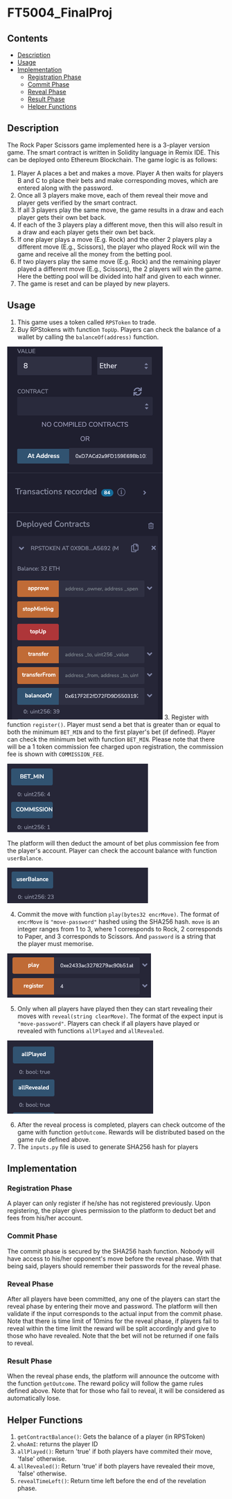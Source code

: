 # FT5004_FinalProj

## Contents

* [Description](#description)
* [Usage](#usage)
* [Implementation](#implementation)
    * [Registration Phase](#registration-phase)
    * [Commit Phase](#commit-phase)
    * [Reveal Phase](#reveal-phase)
    * [Result Phase](#result-phase)
    * [Helper Functions](#helper-functions)

## Description
The Rock Paper Scissors game implemented here is a 3-player version game. The smart contract is written in Solidity language in Remix IDE. This can be deployed onto Ethereum Blockchain. The game logic is as follows:

1. Player A places a bet and makes a move. Player A then waits for players B and C to place their bets and make corresponding moves, which are entered along with the password. 
2. Once all 3 players make move, each of them reveal their move and player gets verified by the smart contract.
3. If all 3 players play the same move, the game results in a draw and each player gets their own bet back.
4. If each of the 3 players play a different move, then this will also result in a draw and each player gets their own bet back. 
5. If one player plays a move (E.g. Rock) and the other 2 players play a different move (E.g., Scissors), the player who played Rock will win the game and receive all the money from the betting pool.
6. If two players play the same move (E.g. Rock) and the remaining player played a different move (E.g., Scissors), the 2 players will win the game. Here the betting pool will be divided into half and given to each winner.
7. The game is reset and can be played by new players.

## Usage 
1. This game uses a token called `RPSToken` to trade. 
2. Buy RPStokens with function `TopUp`. Players can check the balance of a wallet by calling the `balanceOf(address)` function.

![topup](images/topup.png)
3. Register with function `register()`. Player must send a bet that is greater than or equal to both the minimum `BET_MIN` and to the first player's bet (if defined). Player can check the minimum bet with function `BET_MIN`. Please note that there will be a 1 token commission fee charged upon registration, the commission fee is shown with `COMMISSION_FEE`. 

![bet](images/bet.png)

The platform will then deduct the amount of bet plus commission fee from the player's account. Player can check the account balance with function `userBalance`.

![balance](images/balance.png)

4. Commit the move with function `play(bytes32 encrMove)`. The format of `encrMove` is `"move-password"` hashed using the SHA256 hash. `move` is an integer ranges from 1 to 3, where 1 corresponds to Rock, 2 corresponds to Paper, and 3 corresponds to Scissors. 
And `password` is a string that the player must memorise. 

![register](images/register.png)

5. Only when all players have played then they can start revealing their moves with `reveal(string clearMove)`. The format of the expect input is `"move-password"`. Players can check if all players have played or revealed with functions `allPlayed` and `allRevealed`. 

![reveal](images/reveal.png)

6. After the reveal process is completed, players can check outcome of the game with function `getOutcome`. Rewards will be distributed based on the game rule defined above. 
7. The `inputs.py` file is used to generate SHA256 hash for players 

## Implementation
### Registration Phase 
A player can only register if he/she has not registered previously. Upon registering, the player gives permission to the platform to deduct bet and fees from his/her account.
### Commit Phase 
The commit phase is secured by the SHA256 hash function. Nobody will have access to his/her opponent's move before the reveal phase. With that being said, players should remember their passwords for the reveal phase.
### Reveal Phase 
After all players have been committed, any one of the players can start the reveal phase by entering their move and password. The platform will then validate if the input corresponds to the actual input from the commit phase. Note that there is time limit of 10mins for the reveal phase, if players fail to reveal within the time limit the reward will be split accordingly and give to those who have revealed. Note that the bet will not be returned if one fails to reveal.
### Result Phase 
When the reveal phase ends, the platform will announce the outcome with the function `getOutcome`. The reward policy will follow the game rules defined above. Note that for those who fail to reveal, it will be considered as automatically lose. 

## Helper Functions 
1. `getContractBalance()`: Gets the balance of a player (in RPSToken)
2. `whoAmI`: returns the player ID 
3. `allPlayed()`: Return 'true' if both players have commited their move, 'false' otherwise.
4. `allRevealed()`: Return 'true' if both players have revealed their move, 'false' otherwise.
5. `revealTimeLeft()`: Return time left before the end of the revelation phase.
